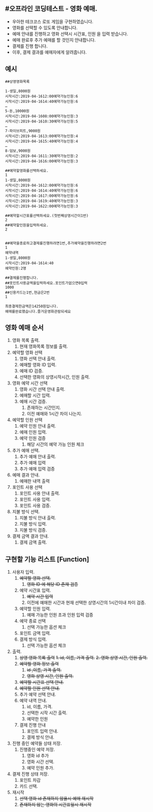 #오프라인 코딩테스트 - 영화 예매.
-------------------------------------------
* 우아한 테크코스 로또 게임을 구현하였습니다.
* 영화를 선택할 수 있도록 안내합니다.
* 예매 안내를 진행하고 영화 선택시 시간표, 인원 을 입력 받습니다.
* 예매 완료후 추가 예매를 할 것인지 안내합니다.
* 결제를 진행 합니다.
* 이후, 결제 결과를 예매자에게 알려줍니다.

## 예시
```
##상영영화목록

1-생일,8000원
시작시간:2019-04-1612:00예약가능인원:6
시작시간:2019-04-1614:40예약가능인원:6
…
5-돈,10000원
시작시간:2019-04-1608:00예약가능인원:3
시작시간:2019-04-1610:30예약가능인원:5
…
7-파이브피트,9000원
시작시간:2019-04-1613:00예약가능인원:4
시작시간:2019-04-1615:40예약가능인원:4
…
8-덤보,9000원
시작시간:2019-04-1611:30예약가능인원:2
시작시간:2019-04-1616:00예약가능인원:3

##예약할영화를선택하세요.
1
1-생일,8000원
시작시간:2019-04-1612:00예약가능인원:6
시작시간:2019-04-1614:40예약가능인원:6
시작시간:2019-04-1617:00예약가능인원:6
시작시간:2019-04-1619:40예약가능인원:3
시작시간:2019-04-1622:00예약가능인원:3

##예약할시간표를선택하세요.(첫번째상영시간이1번)
2
##예약할인원을입력하세요.
2


##예약을종료하고결제를진행하려면1번,추가예약을진행하려면2번
1
예약내역
1-생일,8000원
시작시간:2019-04-1614:40
예약인원:2명

##결제를진행합니다.
##포인트사용금액을입력하세요.포인트가없으면0입력
1000
##신용카드는1번,현금은2번
1

최종결제한금액은14250원입니다.
예매를완료했습니다.즐거운영화관람되세요
```

## 영화 예매 순서
1. 영화 목록 출력.  
    1. 현재 영화목록 정보를 출력.
2. 예약할 영화 선택
    1. 영화 선택 안내 출력.
    2. 예매할 영화 ID 입력.
    3. 예매 ID 검증.
    3. 선택한 영화의 상영시작시간, 인원 출력.
3. 영화 예약 시간 선택
    1. 영화 시간 선택 안내 출력.
    2. 예매할 시간 입력.
    3. 예매 시간 검증.
        1. 존재하는 시간인지.
        2. 이전 예매와 1시간 차이 나는지.
4. 예약할 인원 선택
    1. 예약 인원 안내 출력.
    2. 예매 인원 입력.
    3. 예약 인원 검증
        1. 해당 시간의 예약 가능 인원 체크
5. 추가 예매 선택.
    1. 추가 예매 안내 출력.
    2. 추가 예매 입력
    2. 추가 예매 입력 검증
6. 예매 결과 안내.
    1. 예매한 내역 출력
7. 포인트 사용 선택
    1. 포인트 사용 안내 출력.
    2. 포인트 사용 입력.
    3. 포인트 사용 검증.
8. 지불 방식 선택.
    1. 지불 방식 안내 출력.
    1. 지불 방식 입력.
    2. 지불 방식 검증.
9. 결제 금액 결과 안내.
    1. 결제 금액 출력.
    
    
## 구현할 기능 리스트 [Function]
1. 사용자 입력.
    1. ~~예약할 영화 선택.~~
        1. ~~영화 ID 에 해당 ID 존재 검증~~
    2. 예약 시간표 입력.
        1. ~~예약 시간 입력~~
        2. 이전에 예매한 시간과 현재 선택한 상영시간의 1시간이내 차이 검증.
    3. 예약할 인원 입력.
        1. 예매 가능한 인원 초과 인원 입력 검증
    4. 예약 종료 선택
        1. 선택 가능한 옵션 체크
    4. 포인트 금액 입력.
    5. 결제 방식 입력.
        1. 선택 가능한 옵션 체크
2. 출력.
    1. ~~상영 영화 목록 출력~~
        ~~1. id, 이름, 가격 출력.~~
        ~~2. 영화 상영 시간, 인원 출력.~~
    2. ~~예약할 영화 정보 출력~~
        1. ~~id ,이름, 가격 출력.~~
        2. ~~영화 상영 시간, 인원 출력.~~
    3. ~~예약할 시간표 선택 안내.~~
    4. ~~예약할 인원 선택 안내.~~
    5. 추가 예약 선택 안내.
    6. 예약 내역 안내.
        1. id, 이름, 가격.
        2. 선택한 시작 시간 출력.
        3. 예약한 인원
    7. 결제 진행 안내 
        1. 포인트 입력 안내.
        2. 결제 방식 안내.
3. 진행 중인 예약들 상태 저장.
    1. 진행중인 예약 저장.
        1. 영화 id 추가
        2. 영화 시간 선택.
        3. 예약 인원 추가.
4. 결제 진행 상태 저장.
    1. 포인트 차감
    2. 카드 선택.
5. 재시작
    1. ~~선택 영화 id 존재하지 않을시 예매 재시작~~
    2. ~~존재하지 않는 영화의 시간표일시 재시작~~

